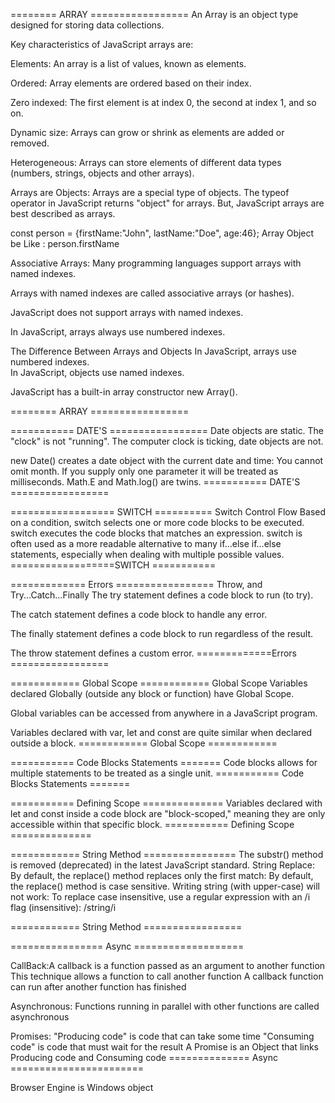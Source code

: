========  ARRAY =================
An Array is an object type designed for storing data collections.

Key characteristics of JavaScript arrays are:

Elements: An array is a list of values, known as elements.

Ordered: Array elements are ordered based on their index.

Zero indexed: The first element is at index 0, the second at index 1, and so on.

Dynamic size: Arrays can grow or shrink as elements are added or removed.

Heterogeneous: Arrays can store elements of different data types (numbers, strings, objects and other arrays).

Arrays are Objects:
Arrays are a special type of objects. The typeof operator in JavaScript returns "object" for arrays.
But, JavaScript arrays are best described as arrays.

const person = {firstName:"John", lastName:"Doe", age:46};
Array Object be Like : person.firstName

Associative Arrays:
Many programming languages support arrays with named indexes.

Arrays with named indexes are called associative arrays (or hashes).

JavaScript does not support arrays with named indexes.

In JavaScript, arrays always use numbered indexes.  

The Difference Between Arrays and Objects
In JavaScript, arrays use numbered indexes.  
In JavaScript, objects use named indexes.

JavaScript has a built-in array constructor new Array().

========  ARRAY =================

===========  DATE'S =================
Date objects are static. The "clock" is not "running".
The computer clock is ticking, date objects are not.

new Date() creates a date object with the current date and time:
You cannot omit month. If you supply only one parameter it will be treated as milliseconds. 
Math.E and Math.log() are twins.
=========== DATE'S =================

================== SWITCH ==========
Switch Control Flow
Based on a condition, switch selects one or more code blocks to be executed.
switch executes the code blocks that matches an expression.
switch is often used as a more readable alternative to many if...else if...else statements, especially when dealing with multiple possible values.
==================SWITCH ===========

============= Errors =================
Throw, and Try...Catch...Finally
The try statement defines a code block to run (to try).

The catch statement defines a code block to handle any error.

The finally statement defines a code block to run regardless of the result.

The throw statement defines a custom error.
=============Errors =================

============ Global Scope ============
Global Scope
Variables declared Globally (outside any block or function) have Global Scope.

Global variables can be accessed from anywhere in a JavaScript program.

Variables declared with var, let and const are quite similar when declared outside a block.
============ Global Scope ============

=========== Code Blocks Statements =======
Code blocks allows for multiple statements to be treated as a single unit.
=========== Code Blocks Statements =======

=========== Defining Scope ==============
Variables declared with let and const inside a code block are "block-scoped," meaning they are only accessible within that specific block.
=========== Defining Scope ==============

============ String Method ================
The substr() method is removed (deprecated) in the latest JavaScript standard.
String Replace:
By default, the replace() method replaces only the first match:
By default, the replace() method is case sensitive. Writing string (with upper-case) will not work:
To replace case insensitive, use a regular expression with an /i flag (insensitive): /string/i

============ String Method =================

================  Async ===================

CallBack:A callback is a function passed as an argument to another function
This technique allows a function to call another function
A callback function can run after another function has finished

Asynchronous: Functions running in parallel with other functions are called asynchronous

Promises: 
"Producing code" is code that can take some time
"Consuming code" is code that must wait for the result
A Promise is an Object that links Producing code and Consuming code
============== Async =======================

Browser Engine is Windows object 